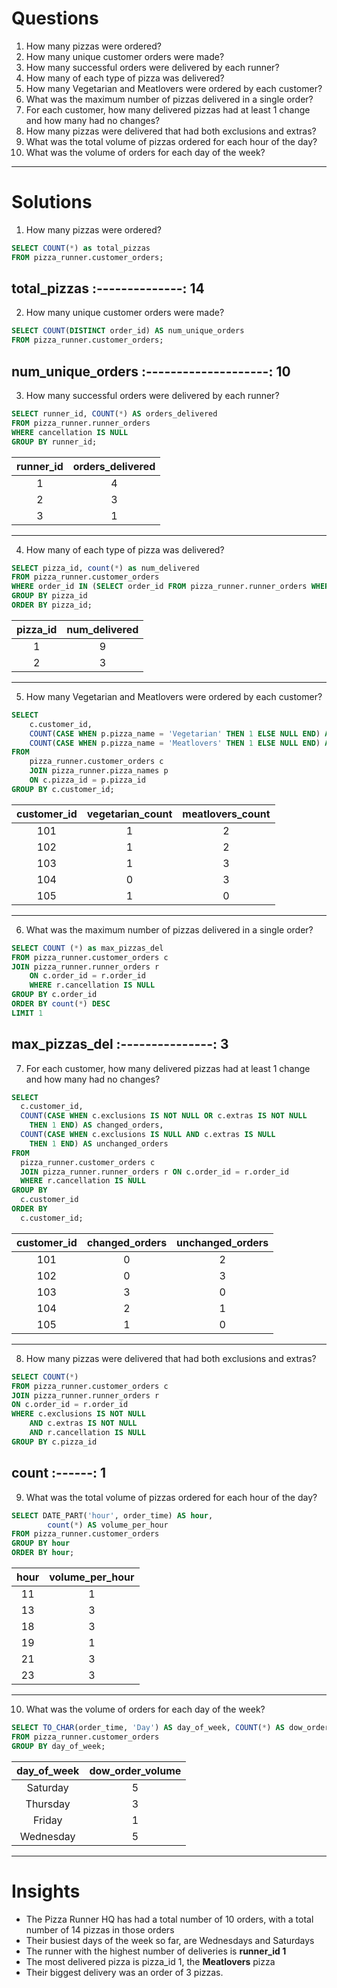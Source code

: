 # Questions
1. How many pizzas were ordered?
2. How many unique customer orders were made?
3. How many successful orders were delivered by each runner?
4. How many of each type of pizza was delivered?
5. How many Vegetarian and Meatlovers were ordered by each customer?
6. What was the maximum number of pizzas delivered in a single order?
7. For each customer, how many delivered pizzas had at least 1 change and how many had no changes?
8. How many pizzas were delivered that had both exclusions and extras?
9. What was the total volume of pizzas ordered for each hour of the day?
10. What was the volume of orders for each day of the week?
---

# Solutions
1. How many pizzas were ordered?
~~~sql
SELECT COUNT(*) as total_pizzas
FROM pizza_runner.customer_orders;
~~~
  total_pizzas
:--------------:
 14               
 ---
 2. How many unique customer orders were made?
~~~sql
SELECT COUNT(DISTINCT order_id) AS num_unique_orders
FROM pizza_runner.customer_orders;
~~~
  num_unique_orders
:--------------------:
 10
 ---
 3. How many successful orders were delivered by each runner?
~~~sql
SELECT runner_id, COUNT(*) AS orders_delivered
FROM pizza_runner.runner_orders
WHERE cancellation IS NULL
GROUP BY runner_id;
~~~
  runner_id          |  orders_delivered
:-------------------:|:---------------------:
  1                  | 4
  2                  | 3
  3                  | 1
  ---
4. How many of each type of pizza was delivered?
~~~sql
SELECT pizza_id, count(*) as num_delivered
FROM pizza_runner.customer_orders
WHERE order_id IN (SELECT order_id FROM pizza_runner.runner_orders WHERE cancellation IS NULL)
GROUP BY pizza_id
ORDER BY pizza_id;
~~~
 pizza_id       | num_delivered
:--------------:|:----------------:
 1              | 9
 2              | 3
 ---
5. How many Vegetarian and Meatlovers were ordered by each customer?
~~~sql
SELECT 
    c.customer_id, 
    COUNT(CASE WHEN p.pizza_name = 'Vegetarian' THEN 1 ELSE NULL END) AS vegetarian_count,
    COUNT(CASE WHEN p.pizza_name = 'Meatlovers' THEN 1 ELSE NULL END) AS meatlovers_count
FROM 
    pizza_runner.customer_orders c
    JOIN pizza_runner.pizza_names p 
	ON c.pizza_id = p.pizza_id
GROUP BY c.customer_id;
~~~
 customer_id     | vegetarian_count   |  meatlovers_count
:---------------:|:------------------:|:--------------------:
 101             | 1                  | 2 
 102             | 1                  | 2
 103             | 1                  | 3
 104             | 0                  | 3
 105             | 1                  | 0
 ----
6. What was the maximum number of pizzas delivered in a single order?
~~~sql
SELECT COUNT (*) as max_pizzas_del
FROM pizza_runner.customer_orders c
JOIN pizza_runner.runner_orders r
	ON c.order_id = r.order_id
	WHERE r.cancellation IS NULL
GROUP BY c.order_id
ORDER BY count(*) DESC
LIMIT 1
~~~
 max_pizzas_del
:---------------:
 3
 ---
7. For each customer, how many delivered pizzas had at least 1 change and how many had no changes?
~~~sql
SELECT 
  c.customer_id, 
  COUNT(CASE WHEN c.exclusions IS NOT NULL OR c.extras IS NOT NULL 
  	THEN 1 END) AS changed_orders,
  COUNT(CASE WHEN c.exclusions IS NULL AND c.extras IS NULL
  	THEN 1 END) AS unchanged_orders
FROM 
  pizza_runner.customer_orders c
  JOIN pizza_runner.runner_orders r ON c.order_id = r.order_id
  WHERE r.cancellation IS NULL
GROUP BY 
  c.customer_id
ORDER BY 
  c.customer_id;
  ~~~
  customer_id   |  changed_orders   | unchanged_orders
 :-------------:|:-----------------:|:------------------:
  101           | 0                 | 2
  102           | 0                 | 3
  103           | 3                 | 0
  104           | 2                 | 1
  105           | 1                 | 0
  ---
8. How many pizzas were delivered that had both exclusions and extras?
~~~sql
SELECT COUNT(*)
FROM pizza_runner.customer_orders c
JOIN pizza_runner.runner_orders r
ON c.order_id = r.order_id
WHERE c.exclusions IS NOT NULL 
	AND c.extras IS NOT NULL
	AND r.cancellation IS NULL
GROUP BY c.pizza_id
~~~
 count
:------:
 1
 ---
9. What was the total volume of pizzas ordered for each hour of the day?
~~~sql
SELECT DATE_PART('hour', order_time) AS hour, 
		count(*) AS volume_per_hour
FROM pizza_runner.customer_orders
GROUP BY hour
ORDER BY hour;
~~~
 hour     | volume_per_hour
:--------:|:-----------------:
 11       | 1
 13       | 3
 18       | 3
 19       | 1
 21       | 3
 23       | 3
 ---
 10. What was the volume of orders for each day of the week?
~~~sql
SELECT TO_CHAR(order_time, 'Day') AS day_of_week, COUNT(*) AS dow_order_volume
FROM pizza_runner.customer_orders
GROUP BY day_of_week;
~~~
 day_of_week    | dow_order_volume
:--------------:|:------------------:
 Saturday       | 5
 Thursday       | 3
 Friday         | 1
 Wednesday      | 5
---

# Insights

- The Pizza Runner HQ has had a total number of 10 orders, with a total number of 14 pizzas in those orders
- Their busiest days of the week so far, are Wednesdays and Saturdays
- The runner with the highest number of deliveries is **runner_id 1**
- The most delivered pizza is pizza_id 1, the **Meatlovers** pizza
- Their biggest delivery was an order of 3 pizzas.
